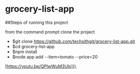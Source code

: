 # grocery-list-app

##Steps of running this project

from the command prompt clone the project

* $git clone https://github.com/techsithgit/grocery-list-app.git
* $cd grocery-list-app
* $npm install
* $node app add --item=tomato --price=20

[https://youtu.be/QPlwWuM3UIs]().
